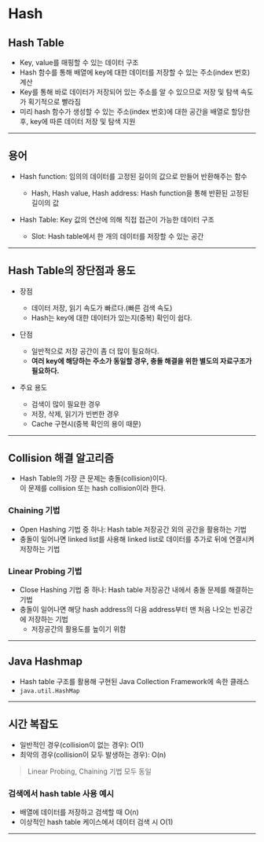 # Hash

## Hash Table

- Key, value를 매핑할 수 있는 데이터 구조
- Hash 함수를 통해 배열에 key에 대한 데이터를 저장할 수 있는 주소(index 번호) 계산
- Key를 통해 바로 데이터가 저장되어 있는 주소를 알 수 있으므로 저장 및 탐색 속도가 획기적으로 빨라짐
- 미리 hash 함수가 생성할 수 있는 주소(index 번호)에 대한 공간을 배열로 할당한 후, key에 따른 데이터 저장 및 탐색 지원

---

## 용어

- Hash function: 임의의 데이터를 고정된 길이의 값으로 만들어 반환해주는 함수

  - Hash, Hash value, Hash address: Hash function을 통해 반환된 고정된 길이의 값

- Hash Table: Key 값의 연산에 의해 직접 접근이 가능한 데이터 구조
  - Slot: Hash table에서 한 개의 데이터를 저장할 수 있는 공간

---

## Hash Table의 장단점과 용도

- 장점

  - 데이터 저장, 읽기 속도가 빠르다.(빠른 검색 속도)
  - Hash는 key에 대한 데이터가 있는지(중복) 확인이 쉽다.

- 단점

  - 일반적으로 저장 공간이 좀 더 많이 필요하다.
  - **여러 key에 해당하는 주소가 동일할 경우, 충돌 해결을 위한 별도의 자료구조가 필요하다.**

- 주요 용도
  - 검색이 많이 필요한 경우
  - 저장, 삭제, 읽기가 빈번한 경우
  - Cache 구현시(중복 확인의 용이 때문)

---

## Collision 해결 알고리즘

- Hash Table의 가장 큰 문제는 충돌(collision)이다.  
  이 문제를 collision 또는 hash collision이라 한다.

### Chaining 기법

- Open Hashing 기법 중 하나: Hash table 저장공간 외의 공간을 활용하는 기법
- 충돌이 일어나면 linked list를 사용해 linked list로 데이터를 추가로 뒤에 연결시켜 저장하는 기법

### Linear Probing 기법

- Close Hashing 기법 중 하나: Hash table 저장공간 내에서 충돌 문제를 해결하는 기법
- 충돌이 일어나면 해당 hash address의 다음 address부터 맨 처음 나오는 빈공간에 저장하는 기법
  - 저장공간의 활용도를 높이기 위함

---

## Java Hashmap

- Hash table 구조를 활용해 구현된 Java Collection Framework에 속한 클래스
- `java.util.HashMap`

---

## 시간 복잡도

- 일반적인 경우(collision이 없는 경우): O(1)
- 최악의 경우(collision이 모두 발생하는 경우): O(n)

> Linear Probing, Chaining 기법 모두 동일

### 검색에서 hash table 사용 예시

- 배열에 데이터를 저장하고 검색할 때 O(n)
- 이상적인 hash table 케이스에서 데이터 검색 시 O(1)

---
